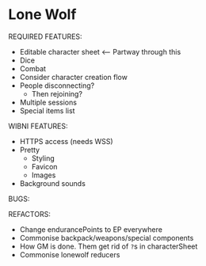 # Lone Wolf

REQUIRED FEATURES:
- Editable character sheet <-- Partway through this
- Dice
- Combat
- Consider character creation flow
- People disconnecting?
  - Then rejoining?
- Multiple sessions
- Special items list

WIBNI FEATURES:
- HTTPS access (needs WSS)
- Pretty
  - Styling
  - Favicon
  - Images
- Background sounds

BUGS:

REFACTORS:
- Change endurancePoints to EP everywhere
- Commonise backpack/weapons/special components
- How GM is done. Them get rid of `?`s in characterSheet
- Commonise lonewolf reducers